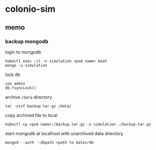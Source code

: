 # colonio-sim

## memo

### backup mongodb

login to mongodb

```
kubectl exec -it -n simulation <pod name> bash
mongo -u simulation
```

lock db

```
use admin
db.fsyncLock()
```

archive `/data` directory

```
tar -zcvf backup.tar.gz /data/
```

copy archived file to local

```
kubectl cp <pod name>:/backup.tar.gz -n simulation ./backup.tar.gz
```

start mongodb at localhost with unarchived data directory

```
mongod --auth --dbpath <path to data>/db
```
